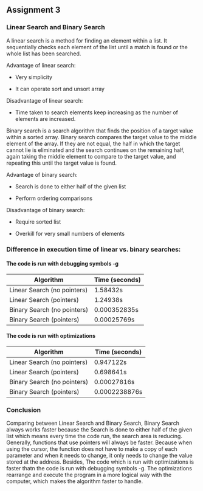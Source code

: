 ## Assignment 3

### Linear Search and Binary Search

A linear search is a method for finding an element within a list. It sequentially checks each element of the list until a match is found or the whole list has been searched.

Advantage of linear search:

- Very simplicity

- It can operate sort and unsort array

Disadvantage of linear search:

- Time taken to search elements keep increasing as the number of elements are increased.


Binary search is a search algorithm that finds the position of a target value within a sorted array.
Binary search compares the target value to the middle element of the array.
If they are not equal, the half in which the target cannot lie is eliminated and the search continues on the remaining half, again taking the middle element to compare to the target value, and repeating this until the target value is found.

Advantage of binary search:

- Search is done to either half of the given list

- Perform ordering comparisons

Disadvantage of binary search:

- Require sorted list

- Overkill for very small numbers of elements


### Difference in execution time of linear vs. binary searches:

#### The code is run with debugging symbols -g

| Algorithm | Time (seconds) |
| --------- | -------------- |
| Linear Search (no pointers) | 1.58432s |
| Linear Search (pointers) | 1.24938s |
| Binary Search (no pointers) | 0.000352835s |
| Binary Search (pointers) | 0.00025769s |
#### The code is run with optimizations

| Algorithm | Time (seconds) |
| --------- | -------------- |
| Linear Search (no pointers) | 0.947122s |
| Linear Search (pointers) | 0.698641s |
| Binary Search (no pointers) | 0.00027816s |
| Binary Search (pointers) | 0.0002238876s |

### Conclusion

Comparing between Linear Search and Binary Search, Binary Search always works faster because the Search is done to either half of the given list which means every time the code run, the search area is reducing.
Generally, functions that use pointers will always be faster.
Because when using the cursor, the function does not have to make a copy of each parameter and when it needs to change, it only needs to change the value stored at the address.
Besides, The code which is run with optimizations is faster thatn the code is run with debugging symbols -g.
The optimizations rearrange and execute the program in a more logical way with the computer, which makes the algorithm faster to handle.
